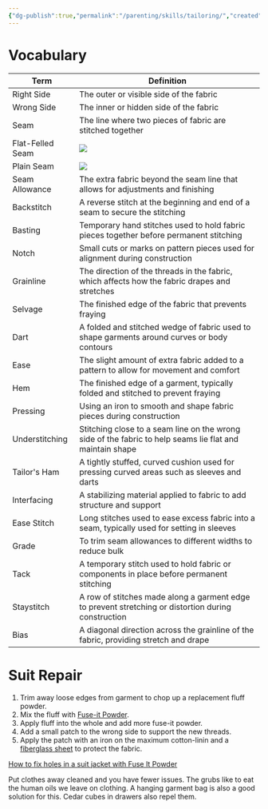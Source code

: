 ```yaml
---
{"dg-publish":true,"permalink":"/parenting/skills/tailoring/","created":"Feb 26, 2024, 9:32 PM"}
---
```



# Vocabulary

| Term             | Definition                                                                                                                                                                                                                                                                   |
| ---------------- | ---------------------------------------------------------------------------------------------------------------------------------------------------------------------------------------------------------------------------------------------------------------------------- |
| Right Side       | The outer or visible side of the fabric                                                                                                                                                                                                                                      |
| Wrong Side       | The inner or hidden side of the fabric                                                                                                                                                                                                                                       |
| Seam             | The line where two pieces of fabric are stitched together                                                                                                                                                                                                                    |
| Flat-Felled Seam | ![](https://imgs.search.brave.com/kLR4xWQ_54DeBLJ2P2wM3-vSR1ukgTU048_OnuBsUug/rs:fit:860:0:0/g:ce/aHR0cHM6Ly9tZWxs/eXNld3MuY29tL3dw/LWNvbnRlbnQvdXBs/b2Fkcy8yMDIyLzAy/L0ZsYXRGZWxsU2Vh/bS0xNS03MDB4NDY3/LmpwZw)                                                              |
| Plain Seam       | ![](https://imgs.search.brave.com/uEXNb40o5Nq9S6f9z-fM2BZkZN__s_NPrzNIQRTiBKE/rs:fit:860:0:0/g:ce/aHR0cHM6Ly9pbWFn/ZXMuc3F1YXJlc3Bh/Y2UtY2RuLmNvbS9j/b250ZW50L3YxLzUz/NmM4ZjNmZTRiMGZm/ZGQzMGU1YjY0MC8x/NTY2ODkwOTE2MTM1/LVBRVDRYQzQzQjU1/Ukc3U1ZVWlZDL3Bs/YWluX3NlYW0uanBn) |
| Seam Allowance   | The extra fabric beyond the seam line that allows for adjustments and finishing                                                                                                                                                                                              |
| Backstitch       | A reverse stitch at the beginning and end of a seam to secure the stitching                                                                                                                                                                                                  |
| Basting          | Temporary hand stitches used to hold fabric pieces together before permanent stitching                                                                                                                                                                                       |
| Notch            | Small cuts or marks on pattern pieces used for alignment during construction                                                                                                                                                                                                 |
| Grainline        | The direction of the threads in the fabric, which affects how the fabric drapes and stretches                                                                                                                                                                                |
| Selvage          | The finished edge of the fabric that prevents fraying                                                                                                                                                                                                                        |
| Dart             | A folded and stitched wedge of fabric used to shape garments around curves or body contours                                                                                                                                                                                  |
| Ease             | The slight amount of extra fabric added to a pattern to allow for movement and comfort                                                                                                                                                                                       |
| Hem              | The finished edge of a garment, typically folded and stitched to prevent fraying                                                                                                                                                                                             |
| Pressing         | Using an iron to smooth and shape fabric pieces during construction                                                                                                                                                                                                          |
| Understitching   | Stitching close to a seam line on the wrong side of the fabric to help seams lie flat and maintain shape                                                                                                                                                                     |
| Tailor's Ham     | A tightly stuffed, curved cushion used for pressing curved areas such as sleeves and darts                                                                                                                                                                                   |
| Interfacing      | A stabilizing material applied to fabric to add structure and support                                                                                                                                                                                                        |
| Ease Stitch      | Long stitches used to ease excess fabric into a seam, typically used for setting in sleeves                                                                                                                                                                                  |
| Grade            | To trim seam allowances to different widths to reduce bulk                                                                                                                                                                                                                   |
| Tack             | A temporary stitch used to hold fabric or components in place before permanent stitching                                                                                                                                                                                     |
| Staystitch       | A row of stitches made along a garment edge to prevent stretching or distortion during construction                                                                                                                                                                          |
| Bias             | A diagonal direction across the grainline of the fabric, providing stretch and drape                                                                                                                                                                                         |

# Suit Repair

1. Trim away loose edges from garment to chop up a replacement fluff powder.
2. Mix the fluff with [Fuse-it Powder](https://www.amazon.com/Bo-Nash-2-Ounce-Fusible-Bonding-Agent/dp/B000W5JQKI/ref=sr_1_2?dib=eyJ2IjoiMSJ9.HGwZe5gOwK4vEosT15uBnAWHLsTsgyG_5iBZhapR6A931trBNwNpUV8nDGGDEmj6o64-sgyO7pCEk_o6QV2jgZiVn6s0R0tHP5klRWKVt7c.b3-ShHkuzFLjQInldBbdeqzlGvuMy8dt-aMkosM7NwM&dib_tag=se&keywords=Bo-Nash%2BFuse%2BIt%2BPowder&s=arts-crafts&sr=1-2&th=1).
3. Apply fluff into the whole and add more fuse-it powder.
4. Add a small patch to the wrong side to support the new threads.
5. Apply the patch with an iron on the maximum cotton-linin and a [fiberglass sheet](https://www.amazon.com/ZENFUN-Fiberglass-Inches-Glass-Surfboard/dp/B0CQY5KX84/ref=sr_1_1) to protect the fabric.

[How to fix holes in a suit jacket with Fuse It Powder](https://www.youtube.com/watch?v=ZAg-mvQ_8Q4)

Put clothes away cleaned and you have fewer issues. The grubs like to eat the human oils we leave on clothing. A hanging garment bag is also a good solution for this. Cedar cubes in drawers also repel them.